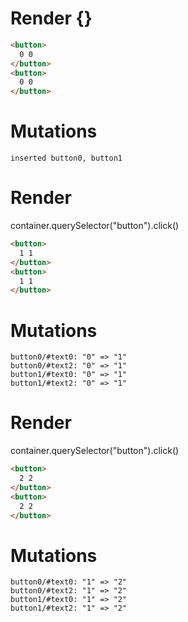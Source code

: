 # Render {}
```html
<button>
  0 0
</button>
<button>
  0 0
</button>
```

# Mutations
```
inserted button0, button1
```


# Render 
container.querySelector("button").click()

```html
<button>
  1 1
</button>
<button>
  1 1
</button>
```

# Mutations
```
button0/#text0: "0" => "1"
button0/#text2: "0" => "1"
button1/#text0: "0" => "1"
button1/#text2: "0" => "1"
```


# Render 
container.querySelector("button").click()

```html
<button>
  2 2
</button>
<button>
  2 2
</button>
```

# Mutations
```
button0/#text0: "1" => "2"
button0/#text2: "1" => "2"
button1/#text0: "1" => "2"
button1/#text2: "1" => "2"
```